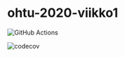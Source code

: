 # ohtu-2020-viikko1

![GitHub Actions](https://github.com/tuomoart/ohtu-2020-viikko1/workflows/Java%20CI%20with%20Gradle/badge.svg)

![codecov](https://codecov.io/gh/tuomoart/ohtu-2020-viikko1/branch/main/graph/badge.svg?token=OZ7LVLZKCJ)